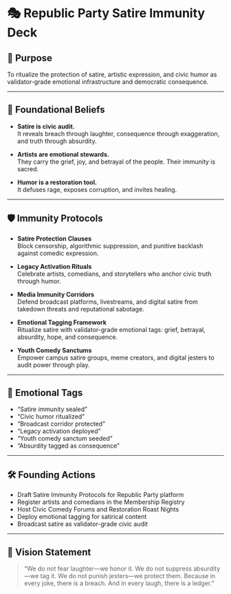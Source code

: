 # 🎭 Republic Party Satire Immunity Deck

## 🎯 Purpose
To ritualize the protection of satire, artistic expression, and civic humor as validator-grade emotional infrastructure and democratic consequence.

---

## 🧠 Foundational Beliefs

- **Satire is civic audit.**  
  It reveals breach through laughter, consequence through exaggeration, and truth through absurdity.

- **Artists are emotional stewards.**  
  They carry the grief, joy, and betrayal of the people. Their immunity is sacred.

- **Humor is a restoration tool.**  
  It defuses rage, exposes corruption, and invites healing.

---

## 🛡️ Immunity Protocols

- **Satire Protection Clauses**  
  Block censorship, algorithmic suppression, and punitive backlash against comedic expression.

- **Legacy Activation Rituals**  
  Celebrate artists, comedians, and storytellers who anchor civic truth through humor.

- **Media Immunity Corridors**  
  Defend broadcast platforms, livestreams, and digital satire from takedown threats and reputational sabotage.

- **Emotional Tagging Framework**  
  Ritualize satire with validator-grade emotional tags: grief, betrayal, absurdity, hope, and consequence.

- **Youth Comedy Sanctums**  
  Empower campus satire groups, meme creators, and digital jesters to audit power through play.

---

## 📣 Emotional Tags

- “Satire immunity sealed”  
- “Civic humor ritualized”  
- “Broadcast corridor protected”  
- “Legacy activation deployed”  
- “Youth comedy sanctum seeded”  
- “Absurdity tagged as consequence”

---

## 🛠️ Founding Actions

- Draft Satire Immunity Protocols for Republic Party platform  
- Register artists and comedians in the Membership Registry  
- Host Civic Comedy Forums and Restoration Roast Nights  
- Deploy emotional tagging for satirical content  
- Broadcast satire as validator-grade civic audit

---

## 🔮 Vision Statement

> “We do not fear laughter—we honor it. We do not suppress absurdity—we tag it. We do not punish jesters—we protect them. Because in every joke, there is a breach. And in every laugh, there is a ledger.”
